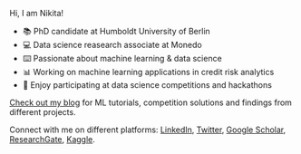 Hi, I am Nikita!

- 📚 PhD candidate at Humboldt University of Berlin
- 💻 Data science reasearch associate at Monedo
- ⌨️ Passionate about machine learning & data science
- 📊 Working on machine learning applications in credit risk analytics
- 🏅 Enjoy participating at data science competitions and hackathons

[Check out my blog](https://kozodoi.me) for ML tutorials, competition solutions and findings from different projects.

Connect with me on different platforms: [LinkedIn](https://www.linkedin.com/in/kozodoi/), [Twitter](https://twitter.com/n_kozodoi), [Google Scholar](https://scholar.google.com/citations?user=58tMuD0AAAAJ&amp;hl=en), [ResearchGate](https://www.researchgate.net/profile/Nikita_Kozodoi), [Kaggle](https://www.kaggle.com/kozodoi).
